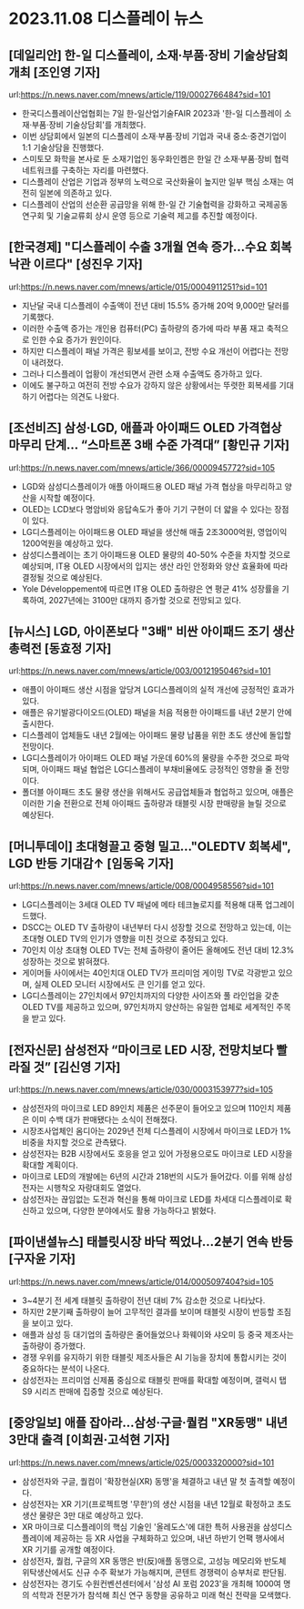 # 2023.11.08 디스플레이 뉴스

## [데일리안] 한-일 디스플레이, 소재·부품·장비 기술상담회 개최 [조인영 기자]
url:https://n.news.naver.com/mnews/article/119/0002766484?sid=101
- 한국디스플레이산업협회는 7일 한-일산업기술FAIR 2023과 '한-일 디스플레이 소재·부품·장비 기술상담회'를 개최했다.
- 이번 상담회에서 일본의 디스플레이 소재·부품·장비 기업과 국내 중소·중견기업이 1:1 기술상담을 진행했다.
- 스미토모 화학을 본사로 둔 소재기업인 동우화인켐은 한일 간 소재·부품·장비 협력 네트워크를 구축하는 자리를 마련했다.
- 디스플레이 산업은 기업과 정부의 노력으로 국산화율이 높지만 일부 핵심 소재는 여전히 일본에 의존하고 있다.
- 디스플레이 산업의 선순환 공급망을 위해 한-일 간 기술협력을 강화하고 국제공동 연구회 및 기술교류회 상시 운영 등으로 기술력 제고를 추진할 예정이다.

## [한국경제] "디스플레이 수출 3개월 연속 증가…수요 회복 낙관 이르다" [성진우 기자]
url:https://n.news.naver.com/mnews/article/015/0004911251?sid=101
- 지난달 국내 디스플레이 수출액이 전년 대비 15.5% 증가해 20억 9,000만 달러를 기록했다.
- 이러한 수출액 증가는 개인용 컴퓨터(PC) 출하량의 증가에 따라 부품 재고 축적으로 인한 수요 증가가 원인이다.
- 하지만 디스플레이 패널 가격은 횡보세를 보이고, 전방 수요 개선이 어렵다는 전망이 내려졌다.
- 그러나 디스플레이 업황이 개선되면서 관련 소재 수출액도 증가하고 있다.
- 이에도 불구하고 여전히 전방 수요가 강하지 않은 상황에서는 뚜렷한 회복세를 기대하기 어렵다는 의견도 나왔다.

## [조선비즈] 삼성·LGD, 애플과 아이패드 OLED 가격협상 마무리 단계… “스마트폰 3배 수준 가격대” [황민규 기자]
url:https://n.news.naver.com/mnews/article/366/0000945772?sid=105
- LGD와 삼성디스플레이가 애플 아이패드용 OLED 패널 가격 협상을 마무리하고 양산을 시작할 예정이다.
- OLED는 LCD보다 명암비와 응답속도가 좋아 기기 구현이 더 얇을 수 있다는 장점이 있다.
- LG디스플레이는 아이패드용 OLED 패널을 생산해 매출 2조3000억원, 영업이익 1200억원을 예상하고 있다.
- 삼성디스플레이는 초기 아이패드용 OLED 물량의 40-50% 수준을 차지할 것으로 예상되며, IT용 OLED 시장에서의 입지는 생산 라인 안정화와 양산 효율화에 따라 결정될 것으로 예상된다.
- Yole Développement에 따르면 IT용 OLED 출하량은 연 평균 41% 성장률을 기록하여, 2027년에는 3100만 대까지 증가할 것으로 전망되고 있다.

## [뉴시스] LGD, 아이폰보다 "3배" 비싼 아이패드 조기 생산 총력전 [동효정 기자]
url:https://n.news.naver.com/mnews/article/003/0012195046?sid=101
- 애플이 아이패드 생산 시점을 앞당겨 LG디스플레이의 실적 개선에 긍정적인 효과가 있다.
- 애플은 유기발광다이오드(OLED) 패널을 처음 적용한 아이패드를 내년 2분기 안에 출시한다.
- 디스플레이 업체들도 내년 2월에는 아이패드 물량 납품을 위한 초도 생산에 돌입할 전망이다.
- LG디스플레이가 아이패드 OLED 패널 가운데 60%의 물량을 수주한 것으로 파악되며, 아이패드 패널 협업은 LG디스플레이 부채비율에도 긍정적인 영향을 줄 전망이다.
- 폴더블 아이패드 초도 물량 생산을 위해서도 공급업체들과 협업하고 있으며, 애플은 이러한 기술 전환으로 전체 아이패드 출하량과 태블릿 시장 판매량을 늘릴 것으로 예상된다.

## [머니투데이] 초대형끌고 중형 밀고..."OLEDTV 회복세", LGD 반등 기대감↑ [임동욱 기자]
url:https://n.news.naver.com/mnews/article/008/0004958556?sid=101
- LG디스플레이는 3세대 OLED TV 패널에 메타 테크놀로지를 적용해 대폭 업그레이드했다.
- DSCC는 OLED TV 출하량이 내년부터 다시 성장할 것으로 전망하고 있는데, 이는 초대형 OLED TV의 인기가 영향을 미친 것으로 추정되고 있다.
- 70인치 이상 초대형 OLED TV는 전체 출하량이 줄어든 올해에도 전년 대비 12.3% 성장하는 것으로 밝혀졌다.
- 게이머들 사이에서는 40인치대 OLED TV가 프리미엄 게이밍 TV로 각광받고 있으며, 실제 OLED 모니터 시장에서도 큰 인기를 얻고 있다.
- LG디스플레이는 27인치에서 97인치까지의 다양한 사이즈와 풀 라인업을 갖춘 OLED TV를 제공하고 있으며, 97인치까지 양산하는 유일한 업체로 세계적인 주목을 받고 있다.

## [전자신문] 삼성전자 “마이크로 LED 시장, 전망치보다 빨라질 것” [김신영 기자]
url:https://n.news.naver.com/mnews/article/030/0003153977?sid=105
- 삼성전자의 마이크로 LED 89인치 제품은 선주문이 들어오고 있으며 110인치 제품은 이미 수백 대가 판매됐다는 소식이 전해졌다.
- 시장조사업체인 옴디아는 2029년 전체 디스플레이 시장에서 마이크로 LED가 1% 비중을 차지할 것으로 관측됐다.
- 삼성전자는 B2B 시장에서도 호응을 얻고 있어 가정용으로도 마이크로 LED 시장을 확대할 계획이다.
- 마이크로 LED의 개발에는 6년의 시간과 218번의 시도가 들어갔다. 이를 위해 삼성전자는 시행착오 자랑대회도 열었다.
- 삼성전자는 끊임없는 도전과 혁신을 통해 마이크로 LED를 차세대 디스플레이로 확신하고 있으며, 다양한 분야에서도 활용 가능하다고 밝혔다.

## [파이낸셜뉴스] 태블릿시장 바닥 찍었나…2분기 연속 반등[구자윤 기자]
url:https://n.news.naver.com/mnews/article/014/0005097404?sid=105
- 3~4분기 전 세계 태블릿 출하량이 전년 대비 7% 감소한 것으로 나타났다.
- 하지만 2분기째 출하량이 늘어 고무적인 결과를 보이며 태블릿 시장이 반등할 조짐을 보이고 있다.
- 애플과 삼성 등 대기업의 출하량은 줄어들었으나 화웨이와 샤오미 등 중국 제조사는 출하량이 증가했다.
- 경쟁 우위를 유지하기 위한 태블릿 제조사들은 AI 기능을 장치에 통합시키는 것이 중요하다는 분석이 나온다.
- 삼성전자는 프리미엄 신제품 중심으로 태블릿 판매를 확대할 예정이며, 갤럭시 탭 S9 시리즈 판매에 집중할 것으로 예상된다.

## [중앙일보] 애플 잡아라…삼성·구글·퀄컴 "XR동맹" 내년 3만대 출격 [이희권·고석현 기자]
url:https://n.news.naver.com/mnews/article/025/0003320000?sid=101
- 삼성전자와 구글, 퀄컴이 '확장현실(XR) 동맹'을 체결하고 내년 말 첫 출격할 예정이다.
- 삼성전자는 XR 기기(프로젝트명 '무한')의 생산 시점을 내년 12월로 확정하고 초도 생산 물량은 3만 대로 예상하고 있다.
- XR 마이크로 디스플레이의 핵심 기술인 '올레도스'에 대한 특허 사용권을 삼성디스플레이에 제공하는 등 XR 사업을 구체화하고 있으며, 내년 하반기 언팩 행사에서 XR 기기를 공개할 예정이다.
- 삼성전자, 퀄컴, 구글의 XR 동맹은 반(反)애플 동맹으로, 고성능 메모리와 반도체 위탁생산에서도 신규 수주 확보가 가능해지며, 콘텐트 경쟁력이 승부처로 판단됨.
- 삼성전자는 경기도 수원컨벤션센터에서 '삼성 AI 포럼 2023'을 개최해 1000여 명의 석학과 전문가가 참석해 최신 연구 동향을 공유하고 미래 혁신 전략을 모색했다.
